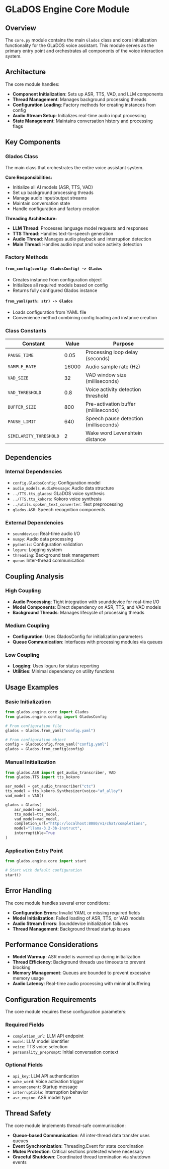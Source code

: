 # GLaDOS Engine Core Module

## Overview

The `core.py` module contains the main `Glados` class and core initialization functionality for the GLaDOS voice assistant. This module serves as the primary entry point and orchestrates all components of the voice interaction system.

## Architecture

The core module handles:
- **Component Initialization**: Sets up ASR, TTS, VAD, and LLM components
- **Thread Management**: Manages background processing threads
- **Configuration Loading**: Factory methods for creating instances from config
- **Audio Stream Setup**: Initializes real-time audio input processing
- **State Management**: Maintains conversation history and processing flags

## Key Components

### Glados Class

The main class that orchestrates the entire voice assistant system.

**Core Responsibilities:**
- Initialize all AI models (ASR, TTS, VAD)
- Set up background processing threads
- Manage audio input/output streams
- Maintain conversation state
- Handle configuration and factory creation

**Threading Architecture:**
- **LLM Thread**: Processes language model requests and responses
- **TTS Thread**: Handles text-to-speech generation
- **Audio Thread**: Manages audio playback and interruption detection
- **Main Thread**: Handles audio input and voice activity detection

### Factory Methods

#### `from_config(config: GladosConfig) -> Glados`
- Creates instance from configuration object
- Initializes all required models based on config
- Returns fully configured Glados instance

#### `from_yaml(path: str) -> Glados`
- Loads configuration from YAML file
- Convenience method combining config loading and instance creation

### Class Constants

| Constant | Value | Purpose |
|----------|-------|---------|
| `PAUSE_TIME` | 0.05 | Processing loop delay (seconds) |
| `SAMPLE_RATE` | 16000 | Audio sample rate (Hz) |
| `VAD_SIZE` | 32 | VAD window size (milliseconds) |
| `VAD_THRESHOLD` | 0.8 | Voice activity detection threshold |
| `BUFFER_SIZE` | 800 | Pre-activation buffer (milliseconds) |
| `PAUSE_LIMIT` | 640 | Speech pause detection (milliseconds) |
| `SIMILARITY_THRESHOLD` | 2 | Wake word Levenshtein distance |

## Dependencies

### Internal Dependencies
- `config.GladosConfig`: Configuration model
- `audio_models.AudioMessage`: Audio data structure
- `../TTS.tts_glados`: GLaDOS voice synthesis
- `../TTS.tts_kokoro`: Kokoro voice synthesis
- `../utils.spoken_text_converter`: Text preprocessing
- `glados.ASR`: Speech recognition components

### External Dependencies
- `sounddevice`: Real-time audio I/O
- `numpy`: Audio data processing
- `pydantic`: Configuration validation
- `loguru`: Logging system
- `threading`: Background task management
- `queue`: Inter-thread communication

## Coupling Analysis

### High Coupling
- **Audio Processing**: Tight integration with sounddevice for real-time I/O
- **Model Components**: Direct dependency on ASR, TTS, and VAD models
- **Background Threads**: Manages lifecycle of processing threads

### Medium Coupling
- **Configuration**: Uses GladosConfig for initialization parameters
- **Queue Communication**: Interfaces with processing modules via queues

### Low Coupling
- **Logging**: Uses loguru for status reporting
- **Utilities**: Minimal dependency on utility functions

## Usage Examples

### Basic Initialization
```python
from glados.engine.core import Glados
from glados.engine.config import GladosConfig

# From configuration file
glados = Glados.from_yaml("config.yaml")

# From configuration object
config = GladosConfig.from_yaml("config.yaml")
glados = Glados.from_config(config)
```

### Manual Initialization
```python
from glados.ASR import get_audio_transcriber, VAD
from glados.TTS import tts_kokoro

asr_model = get_audio_transcriber("ctc")
tts_model = tts_kokoro.Synthesizer(voice="af_alloy")
vad_model = VAD()

glados = Glados(
    asr_model=asr_model,
    tts_model=tts_model,
    vad_model=vad_model,
    completion_url="http://localhost:8080/v1/chat/completions",
    model="llama-3.2-3b-instruct",
    interruptible=True
)
```

### Application Entry Point
```python
from glados.engine.core import start

# Start with default configuration
start()
```

## Error Handling

The core module handles several error conditions:

- **Configuration Errors**: Invalid YAML or missing required fields
- **Model Initialization**: Failed loading of ASR, TTS, or VAD models
- **Audio Stream Errors**: Sounddevice initialization failures
- **Thread Management**: Background thread startup issues

## Performance Considerations

- **Model Warmup**: ASR model is warmed up during initialization
- **Thread Efficiency**: Background threads use timeouts to prevent blocking
- **Memory Management**: Queues are bounded to prevent excessive memory usage
- **Audio Latency**: Real-time audio processing with minimal buffering

## Configuration Requirements

The core module requires these configuration parameters:

### Required Fields
- `completion_url`: LLM API endpoint
- `model`: LLM model identifier
- `voice`: TTS voice selection
- `personality_preprompt`: Initial conversation context

### Optional Fields
- `api_key`: LLM API authentication
- `wake_word`: Voice activation trigger
- `announcement`: Startup message
- `interruptible`: Interruption behavior
- `asr_engine`: ASR model type

## Thread Safety

The core module implements thread-safe communication:
- **Queue-based Communication**: All inter-thread data transfer uses queues
- **Event Synchronization**: Threading.Event for state coordination
- **Mutex Protection**: Critical sections protected where necessary
- **Graceful Shutdown**: Coordinated thread termination via shutdown events